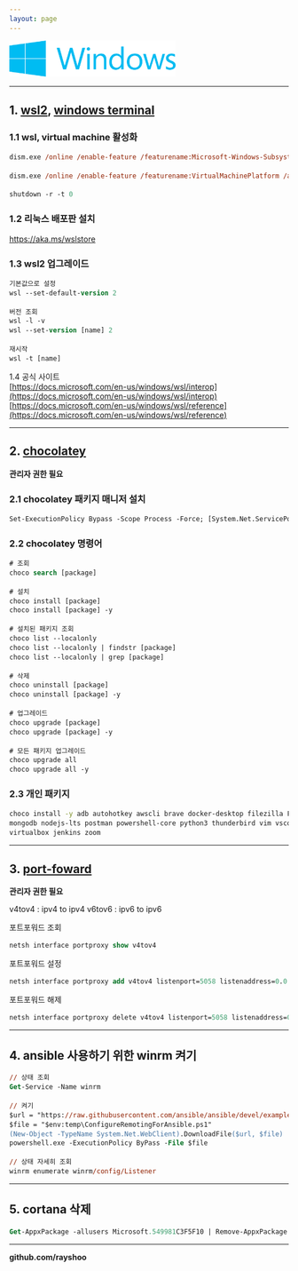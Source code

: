 ```yaml
---
layout: page
---
```


<img src="/assets/images/windows.png" alt="windows" width="25%" style="min-width:300px;">

<hr/>

## <span>1. </span>[wsl2](https://docs.microsoft.com/ko-kr/windows/wsl/install-win10), [windows terminal](https://docs.microsoft.com/ko-kr/windows/terminal/)

### <span>1.1 </span>wsl, virtual machine 활성화

```ps
dism.exe /online /enable-feature /featurename:Microsoft-Windows-Subsystem-Linux /all /norestart

dism.exe /online /enable-feature /featurename:VirtualMachinePlatform /all /norestart

shutdown -r -t 0
```
### <span>1.2 </span>리눅스 배포판 설치<br/>
https://aka.ms/wslstore

### <span>1.3 </span>wsl2 업그레이드

```ps
기본값으로 설정
wsl --set-default-version 2

버전 조회
wsl -l -v
wsl --set-version [name] 2

재시작
wsl -t [name]
```

<span>1.4 </span>공식 사이트<br/>
[https://docs.microsoft.com/en-us/windows/wsl/interop](https://docs.microsoft.com/en-us/windows/wsl/interop)<br/>
[https://docs.microsoft.com/en-us/windows/wsl/reference](https://docs.microsoft.com/en-us/windows/wsl/reference)

<hr/>

## <span>2. </span>[chocolatey](https://chocolatey.org/)
**관리자 권한 필요**
### <span>2.1 </span>chocolatey 패키지 매니저 설치
```ps
Set-ExecutionPolicy Bypass -Scope Process -Force; [System.Net.ServicePointManager]::SecurityProtocol = [System.Net.ServicePointManager]::SecurityProtocol -bor 3072; iex ((New-Object System.Net.WebClient).DownloadString('https://chocolatey.org/install.ps1'))
```
### <span>2.2 </span>chocolatey 명령어
```ps
# 조회
choco search [package]

# 설치
choco install [package]
choco install [package] -y

# 설치된 패키지 조회
choco list --localonly
choco list --localonly | findstr [package]
choco list --localonly | grep [package]

# 삭제
choco uninstall [package]
choco uninstall [package] -y

# 업그레이드
choco upgrade [package]
choco upgrade [package] -y

# 모든 패키지 업그레이드
choco upgrade all
choco upgrade all -y
```

### <span>2.3 </span>개인 패키지
```sh
choco install -y adb autohotkey awscli brave docker-desktop filezilla FiraCode firefox git heidisql \
mongodb nodejs-lts postman powershell-core python3 thunderbird vim vscode ruby scrcpy slack discord \
virtualbox jenkins zoom
```

<hr/>

## <span>3. </span>[port-foward](https://docs.microsoft.com/ko-kr/windows-server/networking/technologies/netsh/netsh-interface-portproxy)
**관리자 권한 필요**

v4tov4 : ipv4 to ipv4
v6tov6 : ipv6 to ipv6

포트포워드 조회
```ps
netsh interface portproxy show v4tov4
```

포트포워드 설정
```ps
netsh interface portproxy add v4tov4 listenport=5058 listenaddress=0.0.0.0 connectport=22 connectaddress=192.168.55.50
```

포트포워드 해제
```ps
netsh interface portproxy delete v4tov4 listenport=5058 listenaddress=0.0.0.0
```

<hr/>

## <span>4. </span>ansible 사용하기 위한 winrm 켜기
```ps
// 상태 조회
Get-Service -Name winrm

// 켜기
$url = "https://raw.githubusercontent.com/ansible/ansible/devel/examples/scripts/ConfigureRemotingForAnsible.ps1"
$file = "$env:temp\ConfigureRemotingForAnsible.ps1"
(New-Object -TypeName System.Net.WebClient).DownloadFile($url, $file)
powershell.exe -ExecutionPolicy ByPass -File $file

// 상태 자세히 조회
winrm enumerate winrm/config/Listener
```

<hr/>

## <span>5. </span>cortana 삭제
```ps
Get-AppxPackage -allusers Microsoft.549981C3F5F10 | Remove-AppxPackage
```

<hr/>

**github.com/rayshoo**